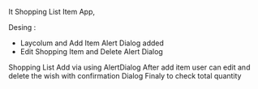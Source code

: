 It Shopping List Item App,

Desing :
- Laycolum and Add Item Alert Dialog added
- Edit Shopping Item and Delete Alert Dialog

Shopping List Add via using AlertDialog 
After add item user can edit and delete the wish with confirmation Dialog
Finaly to check total quantity 


